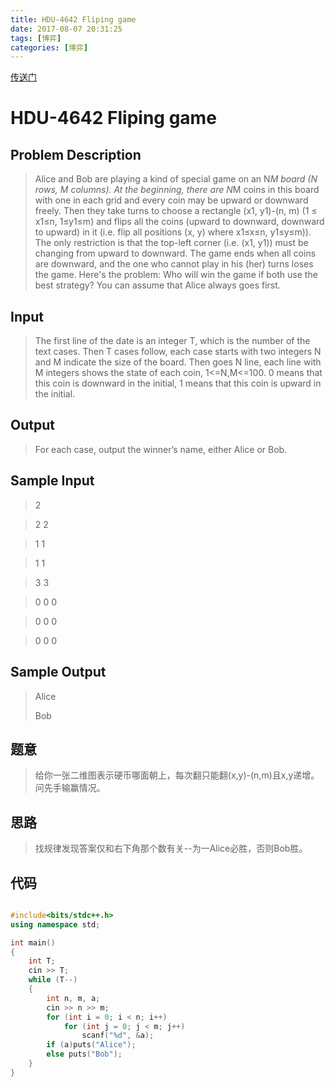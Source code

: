 ```yaml
---
title: HDU-4642	Fliping game
date: 2017-08-07 20:31:25
tags: [博弈]
categories: [博弈]
---
```

[传送门](http://acm.hdu.edu.cn/showproblem.php?pid=4642)

<!-- more -->

# HDU-4642 Fliping game



## Problem Description

>Alice and Bob are playing a kind of special game on an N*M board (N rows, M columns). At the beginning, there are N*M coins in this board with one in each grid and every coin may be upward or downward freely. Then they take turns to choose a rectangle (x1, y1)-(n, m) (1 ≤ x1≤n, 1≤y1≤m) and flips all the coins (upward to downward, downward to upward) in it (i.e. flip all positions (x, y) where x1≤x≤n, y1≤y≤m)). The only restriction is that the top-left corner (i.e. (x1, y1)) must be changing from upward to downward. The game ends when all coins are downward, and the one who cannot play in his (her) turns loses the game. Here's the problem: Who will win the game if both use the best strategy? You can assume that Alice always goes first.

## Input

>The first line of the date is an integer T, which is the number of the text cases.
Then T cases follow, each case starts with two integers N and M indicate the size of the board. Then goes N line, each line with M integers shows the state of each coin, 1<=N,M<=100. 0 means that this coin is downward in the initial, 1 means that this coin is upward in the initial.

## Output

>For each case, output the winner’s name, either Alice or Bob.
>
## Sample Input

> 2
> 

> 2 2

> 1 1

> 1 1

> 3 3

> 0 0 0

> 0 0 0

> 0 0 0


## Sample Output


> Alice
> 
> Bob


## 题意

>给你一张二维图表示硬币哪面朝上，每次翻只能翻(x,y)-(n,m)且x,y递增。问先手输赢情况。

## 思路


>找规律发现答案仅和右下角那个数有关--为一Alice必胜，否则Bob胜。


## 代码

```cpp

#include<bits/stdc++.h>
using namespace std;

int main()
{
	int T;
	cin >> T;
	while (T--)
	{
		int n, m, a;
		cin >> n >> m;
		for (int i = 0; i < n; i++)
			for (int j = 0; j < m; j++)
				scanf("%d", &a);
		if (a)puts("Alice");
		else puts("Bob");
	}
}
